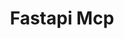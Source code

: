 ---
created: '2025-09-16T15:05:15.652951'
modified: '2025-09-17T16:12:32.933604'
ship_factor: 5
subtype: mcp-servers
tags: []
title: Fastapi Mcp
type: tool
version: 1
---